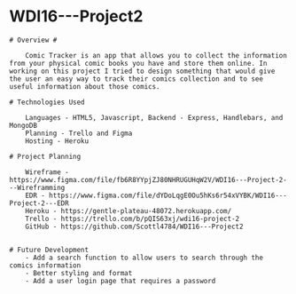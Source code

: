 # WDI16---Project2

    # Overview #

        Comic Tracker is an app that allows you to collect the information from your physical comic books you have and store them online. In working on this project I tried to design something that would give the user an easy way to track their comics collection and to see useful information about those comics.

    # Technologies Used

        Languages - HTML5, Javascript, Backend - Express, Handlebars, and MongoDB
        Planning - Trello and Figma
        Hosting - Heroku

    # Project Planning

        Wireframe - https://www.figma.com/file/fb6R8YYpjZJ80NHRUGUHqW2V/WDI16---Project-2---Wireframming
        EDR - https://www.figma.com/file/dYDoLqgE0Ou5hKs6r54xVYBK/WDI16---Project-2---EDR
        Heroku - https://gentle-plateau-48072.herokuapp.com/
        Trello - https://trello.com/b/pQIS63xj/wdi16-project-2
        GitHub - https://github.com/Scottl4784/WDI16---Project2
        
        
    # Future Development
        - Add a search function to allow users to search through the comics information
        - Better styling and format
        - Add a user login page that requires a password
